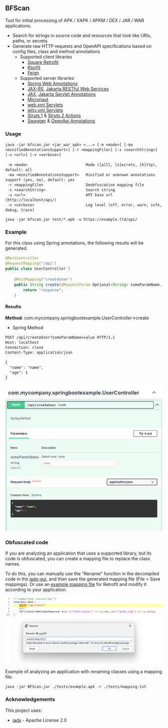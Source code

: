 ## BFScan

Tool for initial processing of APK / XAPK / APKM / DEX / JAR / WAR applications.

* Search for strings in source code and resources that look like URIs, paths, or secrets
* Generate raw HTTP requests and OpenAPI specifications based on config files, class and method annotations
	* Supported client libraries
		* [Square Retrofit](https://square.github.io/retrofit/)
		* [Ktorfit](https://foso.github.io/Ktorfit/)
		* [Feign](https://github.com/OpenFeign/feign)
	* Supported server libraries
		* [Spring Web Annotations](https://docs.spring.io/spring-framework/docs/current/javadoc-api/org/springframework/web/bind/annotation/package-summary.html)
		* [JAX-RS](https://docs.oracle.com/javaee/7/api/javax/ws/rs/package-summary.html), [Jakarta RESTful Web Services](https://jakarta.ee/learn/specification-guides/restful-web-services-explained/)
		* [JAX](https://docs.oracle.com/javaee/7/api/javax/servlet/annotation/package-summary.html), [Jakarta Servlet Annotations](https://jakarta.ee/specifications/platform/9/apidocs/jakarta/servlet/annotation/package-summary)
		* [Micronaut](https://docs.micronaut.io/latest/guide/#httpServer)
		* [web.xml Servlets](https://docs.oracle.com/cd/E24329_01/web.1211/e21049/web_xml.htm)
		* [jetty.xml Servlets](https://jetty.org/docs/jetty/12/programming-guide/server/http.html)
		* [Struts 1](https://weblegacy.github.io/struts1/) & [Struts 2 Actions](https://struts.apache.org/getting-started/coding-actions)
		* [Swagger](https://docs.swagger.io/swagger-core/v1.5.0/apidocs/) & [OpenApi Annotations](https://docs.swagger.io/swagger-core/v2.2.28/apidocs/)

### Usage

```text
java -jar bfscan.jar <jar_war_apk> <...> [-m <mode>] [-ma <minifiedAnnotationsSupport>] [-r <mappingFile>] [-s <searchString>] [-u <url>] [-v <verbose>]

 -m <mode>                          Mode ([a]ll, [s]ecrets, [h]ttp), default: all
 -ma <minifiedAnnotationsSupport>   Minified or unknown annotations support (yes, no), default: yes
 -r <mappingFile>                   Deobfuscation mapping file
 -s <searchString>                  Search string
 -u <url>                           API base url (http://localhost/api/)
 -v <verbose>                       Log level (off, error, warn, info, debug, trace)
```

```text
java -jar bfscan.jar test/*.apk -u https://example.tld/api/
```

### Example

For this class using Spring annotations, the following results will be generated.
```java
@RestController
@RequestMapping("/api")
public class UserController {

    @PostMapping("createUser")
    public String create(@RequestParam Optional<String> someParamName, @RequestBody User user) {
        return "response";
    }
```

#### Results

**Method**: com.mycompany.springbootexample.UserController->create

* Spring Method
```
POST /api/createUser?someParamName=value HTTP/1.1
Host: localhost
Connection: close
Content-Type: application/json

{
  "name": "name",
  "age": 1
}
```

![OpenAPI example](./assets/openapi_example.png)

### Obfuscated code

If you are analyzing an application that uses a supported library, but its code is obfuscated, you can create a mapping file to replace the class names.

To do this, you can manually use the "Rename" function in the decompiled code in the [jadx-gui](https://github.com/skylot/jadx), and then save the generated mapping file (File > Save mappings). Or use an [example mapping file](./assets/mapping_example.txt) for Retrofit and modify it according to your application.

![Class rename example](./assets/rename_example.png)

Example of analyzing an application with renaming classes using a mapping file.
```
java -jar BFScan.jar ./tests/example.apk -r ./tests/mapping.txt
```

### Acknowledgements
This project uses:
- [jadx](https://github.com/skylot/jadx) - Apache License 2.0